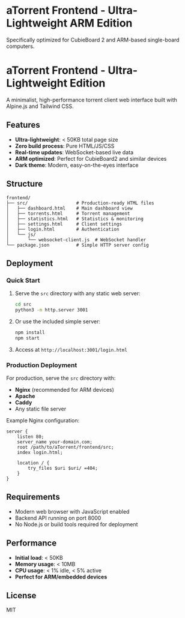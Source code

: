 # aTorrent Frontend - Ultra-Lightweight ARM Edition

Specifically optimized for CubieBoard 2 and ARM-based single-board computers.

# aTorrent Frontend - Ultra-Lightweight Edition

A minimalist, high-performance torrent client web interface built with Alpine.js and Tailwind CSS.

## Features

- **Ultra-lightweight**: < 50KB total page size
- **Zero build process**: Pure HTML/JS/CSS
- **Real-time updates**: WebSocket-based live data
- **ARM optimized**: Perfect for CubieBoard2 and similar devices
- **Dark theme**: Modern, easy-on-the-eyes interface

## Structure

```
frontend/
├── src/                  # Production-ready HTML files
│   ├── dashboard.html    # Main dashboard view
│   ├── torrents.html     # Torrent management
│   ├── statistics.html   # Statistics & monitoring
│   ├── settings.html     # Client settings
│   ├── login.html        # Authentication
│   └── js/
│       └── websocket-client.js  # WebSocket handler
└── package.json          # Simple HTTP server config
```

## Deployment

### Quick Start

1. Serve the `src` directory with any static web server:
   ```bash
   cd src
   python3 -m http.server 3001
   ```

2. Or use the included simple server:
   ```bash
   npm install
   npm start
   ```

3. Access at `http://localhost:3001/login.html`

### Production Deployment

For production, serve the `src` directory with:
- **Nginx** (recommended for ARM devices)
- **Apache**
- **Caddy**
- Any static file server

Example Nginx configuration:
```nginx
server {
    listen 80;
    server_name your-domain.com;
    root /path/to/aTorrent/frontend/src;
    index login.html;
    
    location / {
        try_files $uri $uri/ =404;
    }
}
```

## Requirements

- Modern web browser with JavaScript enabled
- Backend API running on port 8000
- No Node.js or build tools required for deployment

## Performance

- **Initial load**: < 50KB
- **Memory usage**: < 10MB
- **CPU usage**: < 1% idle, < 5% active
- **Perfect for ARM/embedded devices**

## License

MIT
